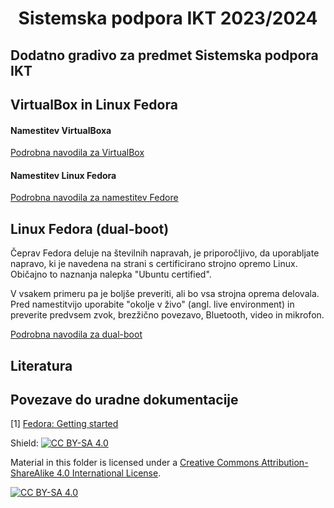 <h1 align="center"> Sistemska podpora IKT 2023/2024</h1>

## Dodatno gradivo za predmet Sistemska podpora IKT

## VirtualBox in Linux Fedora
#### Namestitev VirtualBoxa
[Podrobna navodila za VirtualBox](./podrobna-navodila/VirtualBox.md)

#### Namestitev Linux Fedora
[Podrobna navodila za namestitev Fedore](./podrobna-navodila/Fedora.md)

## Linux Fedora (dual-boot)
Čeprav Fedora deluje na številnih napravah, je priporočljivo, da uporabljate napravo, ki je navedena na strani s certificirano strojno opremo Linux. Običajno to naznanja nalepka "Ubuntu certified".

V vsakem primeru pa je boljše preveriti, ali bo vsa strojna oprema delovala. Pred namestitvijo uporabite "okolje v živo" (angl. live environment) in preverite predvsem zvok, brezžično povezavo, Bluetooth, video in mikrofon.

[Podrobna navodila za dual-boot](./podrobna-navodila/Dual-boot.md)

## Literatura

## Povezave do uradne dokumentacije

[1] [Fedora: Getting started](https://docs.fedoraproject.org/en-US/fedora/latest/getting-started/)

Shield: [![CC BY-SA 4.0][cc-by-sa-shield]][cc-by-sa]

Material in this folder is licensed under a
[Creative Commons Attribution-ShareAlike 4.0 International License][cc-by-sa].

[![CC BY-SA 4.0][cc-by-sa-image]][cc-by-sa]

[cc-by-sa]: http://creativecommons.org/licenses/by-sa/4.0/
[cc-by-sa-image]: https://licensebuttons.net/l/by-sa/4.0/88x31.png
[cc-by-sa-shield]: https://img.shields.io/badge/License-CC%20BY--SA%204.0-lightgrey.svg
